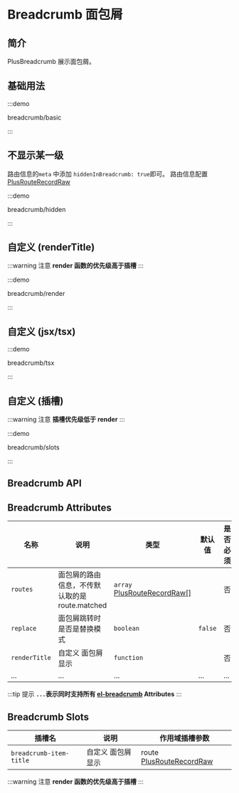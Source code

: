 # Breadcrumb 面包屑

## 简介

PlusBreadcrumb 展示面包屑。

## 基础用法

:::demo

breadcrumb/basic

:::

## 不显示某一级

路由信息的`meta` 中添加 `hiddenInBreadcrumb: true`即可。 路由信息配置[ PlusRouteRecordRaw](/components/type.html#plusrouterecordraw)

:::demo

breadcrumb/hidden

:::

## 自定义 (renderTitle)

:::warning 注意
**render 函数的优先级高于插槽**
:::

:::demo

breadcrumb/render

:::

## 自定义 (jsx/tsx)

:::demo

breadcrumb/tsx

:::

## 自定义 (插槽)

:::warning 注意
**插槽优先级低于 render**
:::

:::demo

breadcrumb/slots

:::

## Breadcrumb API

## Breadcrumb Attributes

| 名称          | 说明                                           | 类型                                                                                    | 默认值  | 是否必须 |
| ------------- | ---------------------------------------------- | --------------------------------------------------------------------------------------- | ------- | -------- |
| `routes`      | 面包屑的路由信息，不传默认取的是 route.matched | `array` [PlusRouteRecordRaw[]](/components/type.html#plusrouterecordraw)                |         | 否       |
| `replace`     | 面包屑跳转时是否是替换模式                     | `boolean`                                                                               | `false` | 否       |
| `renderTitle` | 自定义 面包屑显示                              | `function` <docs-tip content='(route:PlusRouteRecordRaw) => VNode / string'></docs-tip> |         | 否       |
| ...           | ...                                            | ...                                                                                     | ...     | ...      |

:::tip 提示
**`...`表示同时支持所有 [el-breadcrumb](https://element-plus.org/zh-CN/component/breadcrumb.html#breadcrumb-attributes) Attributes**
:::

## Breadcrumb Slots

| 插槽名                  | 说明              | 作用域插槽参数                                                       |
| ----------------------- | ----------------- | -------------------------------------------------------------------- |
| `breadcrumb-item-title` | 自定义 面包屑显示 | route [PlusRouteRecordRaw](/components/type.html#plusrouterecordraw) |

:::warning 注意
**render 函数的优先级高于插槽**
:::
